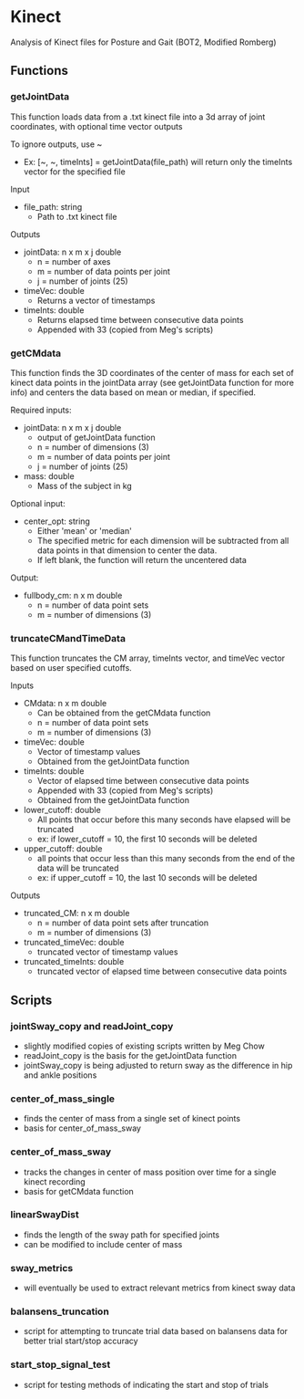 # Kinect
Analysis of Kinect files for Posture and Gait (BOT2, Modified Romberg)

## Functions
### getJointData
This function loads data from a .txt kinect file into a 3d array of joint coordinates, with optional time vector outputs

To ignore outputs, use ~
* Ex: [~, ~, timeInts] = getJointData(file_path) will return only the timeInts vector for the specified file

Input
* file_path: string
  * Path to .txt kinect file

Outputs
* jointData: n x m x j double
  * n = number of axes
  * m = number of data points per joint
  * j = number of joints (25)
* timeVec: double
  * Returns a vector of timestamps
* timeInts: double
  * Returns elapsed time between consecutive data points
  * Appended with 33 (copied from Meg's scripts)

### getCMdata

This function finds the 3D coordinates of the center of mass for each set of kinect data points in the jointData array (see getJointData function for more info) and centers the data based on mean or median, if specified.

Required inputs:
* jointData: n x m x j double
	* output of getJointData function
	* n = number of dimensions (3)
	* m = number of data points per joint
	* j = number of joints (25)
* mass: double
	* Mass of the subject in kg

Optional input:
* center_opt: string
	* Either 'mean' or 'median'
	* The specified metric for each dimension will be subtracted from all data points in that dimension to center the data.
	* If left blank, the function will return the uncentered data

Output:
* fullbody_cm: n x m double
	* n = number of data point sets
	* m = number of dimensions (3)
	
### truncateCMandTimeData

This function truncates the CM array, timeInts vector, and timeVec vector based on user specified cutoffs.

Inputs
* CMdata: n x m double
	* Can be obtained from the getCMdata function
	* n = number of data point sets
	* m = number of dimensions (3)
* timeVec: double
	* Vector of timestamp values
	* Obtained from the getJointData function
* timeInts: double
	* Vector of elapsed time between consecutive data points
	* Appended with 33 (copied from Meg's scripts)
	* Obtained from the getJointData function
* lower_cutoff: double
	* All points that occur before this many seconds have elapsed will be truncated
	* ex: if lower_cutoff = 10, the first 10 seconds will be deleted
* upper_cutoff: double
	* all points that occur less than this many seconds from the end of the data will be truncated
	* ex: if upper_cutoff = 10, the last 10 seconds will be deleted

Outputs
* truncated_CM: n x m double
	* n = number of data point sets after truncation
	* m = number of dimensions (3)
* truncated_timeVec: double
	* truncated vector of timestamp values
* truncated_timeInts: double
	* truncated vector of elapsed time between consecutive data points


## Scripts
### jointSway_copy and readJoint_copy
* slightly modified copies of existing scripts written by Meg Chow
* readJoint_copy is the basis for the getJointData function
* jointSway_copy is being adjusted to return sway as the difference in hip and ankle positions

### center_of_mass_single
* finds the center of mass from a single set of kinect points
* basis for center_of_mass_sway

### center_of_mass_sway
* tracks the changes in center of mass position over time for a single kinect recording
* basis for getCMdata function

### linearSwayDist
* finds the length of the sway path for specified joints
* can be modified to include center of mass

### sway_metrics
* will eventually be used to extract relevant metrics from kinect sway data

### balansens_truncation
* script for attempting to truncate trial data based on balansens data for better trial start/stop accuracy

### start_stop_signal_test
* script for testing methods of indicating the start and stop of trials
